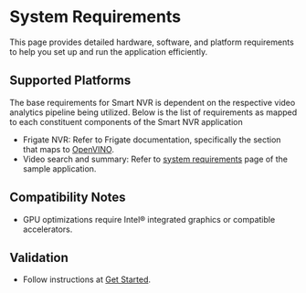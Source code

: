 # System Requirements
This page provides detailed hardware, software, and platform requirements to help you set up and run the application efficiently.

## Supported Platforms
The base requirements for Smart NVR is dependent on the respective video analytics pipeline being utilized. Below is the list of requirements as mapped to each constituent components of the Smart NVR application
- Frigate NVR: Refer to Frigate documentation, specifically the section that maps to [OpenVINO](https://docs.frigate.video/frigate/hardware#openvino).
- Video search and summary: Refer to [system requirements](https://github.com/open-edge-platform/edge-ai-libraries/blob/main/sample-applications/video-search-and-summarization/docs/user-guide/system-requirements.md) page of the sample application.

## Compatibility Notes
- GPU optimizations require Intel® integrated graphics or compatible accelerators.

## Validation
- Follow instructions at [Get Started](./get-started.md).